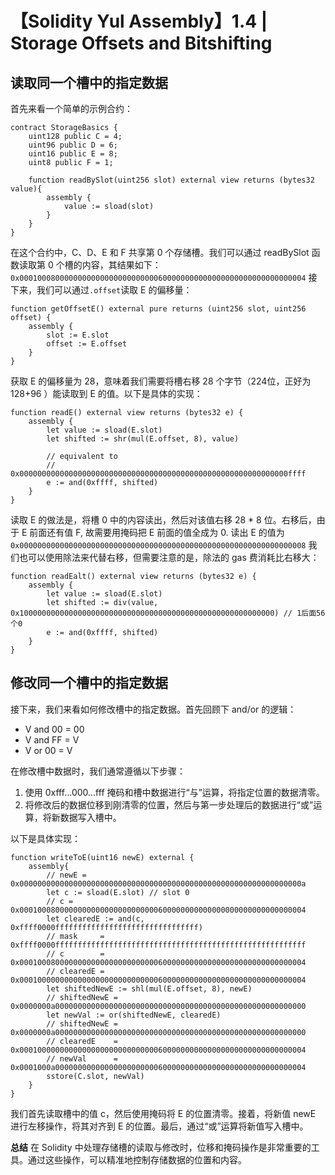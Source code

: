 # 【Solidity Yul Assembly】1.4 | Storage Offsets and Bitshifting

## 读取同一个槽中的指定数据
首先来看一个简单的示例合约：
``` solidity
contract StorageBasics {
    uint128 public C = 4;
    uint96 public D = 6;
    uint16 public E = 8;
    uint8 public F = 1;

    function readBySlot(uint256 slot) external view returns (bytes32 value){
        assembly {
            value := sload(slot)
        }
    }
}
```
在这个合约中，C、D、E 和 F 共享第 0 个存储槽。我们可以通过 readBySlot 函数读取第 0 个槽的内容，其结果如下：
`0x0001000800000000000000000000000600000000000000000000000000000004`
接下来，我们可以通过`.offset`读取 E 的偏移量：
``` solidity
function getOffsetE() external pure returns (uint256 slot, uint256 offset) {
    assembly {
        slot := E.slot
        offset := E.offset
    }
}
```
获取 E 的偏移量为 28，意味着我们需要将槽右移 28 个字节（224位，正好为 128+96 ）能读取到 E 的值。以下是具体的实现：
``` solidity
function readE() external view returns (bytes32 e) {
    assembly {
        let value := sload(E.slot)
        let shifted := shr(mul(E.offset, 8), value)

        // equivalent to
        // 0x000000000000000000000000000000000000000000000000000000000000ffff
        e := and(0xffff, shifted)
    }
}
```
读取 E 的做法是，将槽 0 中的内容读出，然后对该值右移 28 * 8 位。右移后，由于 E 前面还有值 F, 故需要用掩码把 E 前面的值全成为 0.
读出 E 的值为`0x0000000000000000000000000000000000000000000000000000000000000008`
我们也可以使用除法来代替右移，但需要注意的是，除法的 gas 费消耗比右移大：
``` solidity
function readEalt() external view returns (bytes32 e) {
    assembly {
        let value := sload(E.slot)
        let shifted := div(value, 0x100000000000000000000000000000000000000000000000000000000) // 1后面56个0
        e := and(0xffff, shifted)
    }
}
```

## 修改同一个槽中的指定数据
接下来，我们来看如何修改槽中的指定数据。首先回顾下 and/or 的逻辑： 
- V and 00 = 00
- V and FF = V
- V or 00 = V
  
在修改槽中数据时，我们通常遵循以下步骤：
1. 使用 0xfff...000...fff 掩码和槽中数据进行“与”运算，将指定位置的数据清零。
2. 将修改后的数据位移到刚清零的位置，然后与第一步处理后的数据进行“或”运算，将新数据写入槽中。

以下是具体实现：
``` solidity
function writeToE(uint16 newE) external {
    assembly{
        // newE = 0x000000000000000000000000000000000000000000000000000000000000000a
        let c := sload(E.slot) // slot 0
        // c = 0x0001000800000000000000000000000600000000000000000000000000000004
        let clearedE := and(c, 0xffff0000ffffffffffffffffffffffffffffffff)
        // mask     = 0xffff0000ffffffffffffffffffffffffffffffffffffffffffffffffffffffff
        // c        = 0x0001000800000000000000000000000600000000000000000000000000000004
        // clearedE = 0x0001000000000000000000000000000600000000000000000000000000000004
        let shiftedNewE := shl(mul(E.offset, 8), newE)
        // shiftedNewE = 0x0000000a00000000000000000000000000000000000000000000000000000000
        let newVal := or(shiftedNewE, clearedE)
        // shiftedNewE = 0x0000000a00000000000000000000000000000000000000000000000000000000
        // clearedE    = 0x0001000000000000000000000000000600000000000000000000000000000004
        // newVal      = 0x0001000a00000000000000000000000600000000000000000000000000000004
        sstore(C.slot, newVal)
    }
}
```
我们首先读取槽中的值 c，然后使用掩码将 E 的位置清零。接着，将新值 newE 进行左移操作，将其对齐到 E 的位置。最后，通过“或”运算将新值写入槽中。

**总结**
在 Solidity 中处理存储槽的读取与修改时，位移和掩码操作是非常重要的工具。通过这些操作，可以精准地控制存储数据的位置和内容。


